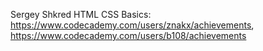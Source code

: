 Sergey Shkred 
HTML CSS Basics: https://www.codecademy.com/users/znakx/achievements, https://www.codecademy.com/users/b108/achievements

